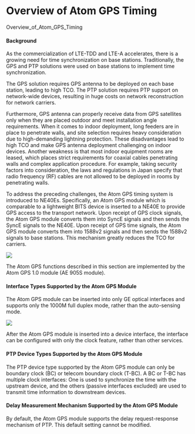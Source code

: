Overview of Atom GPS Timing
===========================

Overview_of_Atom_GPS_Timing

#### Background

As the commercialization of LTE-TDD and LTE-A accelerates, there is a growing need for time synchronization on base stations. Traditionally, the GPS and PTP solutions were used on base stations to implement time synchronization.

The GPS solution requires GPS antenna to be deployed on each base station, leading to high TCO. The PTP solution requires PTP support on network-wide devices, resulting in huge costs on network reconstruction for network carriers.

Furthermore, GPS antenna can properly receive data from GPS satellites only when they are placed outdoor and meet installation angle requirements. When it comes to indoor deployment, long feeders are in place to penetrate walls, and site selection requires heavy consideration due to high-demanding lightning protection. These disadvantages lead to high TCO and make GPS antenna deployment challenging on indoor devices. Another weakness is that most indoor equipment rooms are leased, which places strict requirements for coaxial cables penetrating walls and complex application procedure. For example, taking security factors into consideration, the laws and regulations in Japan specify that radio frequency (RF) cables are not allowed to be deployed in rooms by penetrating walls.

To address the preceding challenges, the Atom GPS timing system is introduced to NE40Es. Specifically, an Atom GPS module which is comparable to a lightweight BITS device is inserted to a NE40E to provide GPS access to the transport network. Upon receipt of GPS clock signals, the Atom GPS module converts them into SyncE signals and then sends the SyncE signals to the NE40E. Upon receipt of GPS time signals, the Atom GPS module converts them into 1588v2 signals and then sends the 1588v2 signals to base stations. This mechanism greatly reduces the TCO for carriers.

![](../../../../public_sys-resources/note_3.0-en-us.png) 

The Atom GPS functions described in this section are implemented by the Atom GPS 1.0 module (AE 905S module).



#### Interface Types Supported by the Atom GPS Module

The Atom GPS module can be inserted into only GE optical interfaces and supports only the 1000M full duplex mode, rather than the auto-sensing mode.

![](../../../../public_sys-resources/note_3.0-en-us.png) 

After the Atom GPS module is inserted into a device interface, the interface can be configured with only the clock feature, rather than other services.



#### PTP Device Types Supported by the Atom GPS Module

The PTP device type supported by the Atom GPS module can only be boundary clock (BC) or telecom boundary clock (T-BC). A BC or T-BC has multiple clock interfaces: One is used to synchronize the time with the upstream device, and the others (passive interfaces excluded) are used to transmit time information to downstream devices.


#### Delay Measurement Mechanism Supported by the Atom GPS Module

By default, the Atom GPS module supports the delay request-response mechanism of PTP. This default setting cannot be modified.